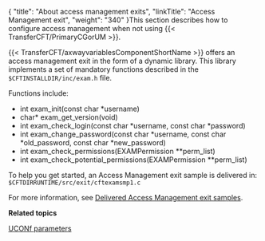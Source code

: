 {
    "title": "About access management exits",
    "linkTitle": "Access Management exit",
    "weight": "340"
}This section describes how to configure access management when not using {{< TransferCFT/PrimaryCGorUM  >}}.

{{< TransferCFT/axwayvariablesComponentShortName  >}} offers an access management exit in the form of a dynamic library. This library implements a set of mandatory functions described in the <span class="code">`$CFTINSTALLDIR/inc/exam.h`</span> file.

Functions include:

- int exam\_init(const char \*username)
- char\* exam\_get\_version(void)
- int exam\_check\_login(const char \*username, const char \*password)
- int exam\_change\_password(const char \*username, const char \*old\_password, const char \*new\_password)
- int exam\_check\_permissions(EXAMPermission \*\*perm\_list)
- int exam\_check\_potential\_permissions(EXAMPermission \*\*perm\_list)

To help you get started, an Access Management exit sample is delivered in: <span class="code">`$CFTDIRRUNTIME/src/exit/cftexamsmp1.c`</span>

For more information, see [Delivered Access Management exit samples](../../../internal_a_m_start_here/am_exits/am_samples).

****Related topics****

[UCONf parameters](../../../admin_intro/uconf/uconf_parameters)
